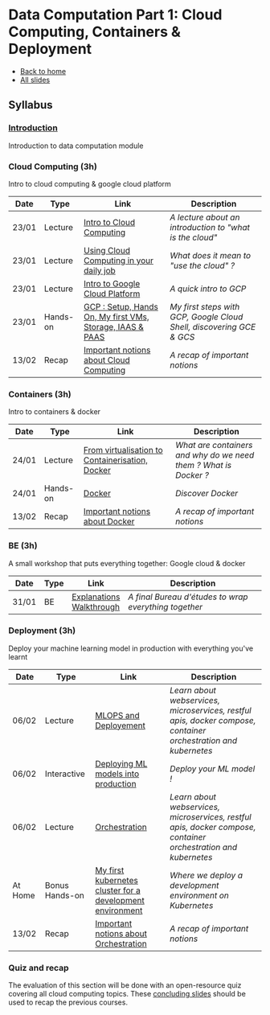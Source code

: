 # Data Computation Part 1: Cloud Computing, Containers & Deployment

* [Back to home](https://supaerodatascience.github.io/OBD/)
* [All slides](./slides/1_index.html)

## Syllabus

### [Introduction](slides/1_0_intro.html)

Introduction to data computation module

### Cloud Computing (3h)

Intro to cloud computing & google cloud platform

Date | Type | Link                                                                            | Description                                                                       |
| --- | --- |---------------------------------------------------------------------------------|-----------------------------------------------------------------------------------|
23/01 | Lecture | [Intro to Cloud Computing](slides/1_1_cloud_computing.html)                     | *A lecture about an introduction to "what is the cloud"*                          |
23/01 | Lecture | [Using Cloud Computing in your daily job](slides/1_2_cloud_usage.html)          | *What does it mean to "use the cloud" ?*                                          |
23/01 | Lecture | [Intro to Google Cloud Platform](slides/1_3_gcp.html)                           | *A quick intro to GCP*                                                            |
23/01 | Hands-on | [GCP : Setup, Hands On, My first VMs, Storage, IAAS & PAAS](1_2_gcp_handson.md) | *My first steps with GCP, Google Cloud Shell, discovering GCE & GCS*              |
13/02 | Recap | [Important notions about Cloud Computing](slides/1_7_conclusion.html#/1)        | *A recap of important notions*                                                    |

### Containers (3h)

Intro to containers & docker

Date | Type | Link | Description |
| --- | --- |------------------------------------------------------------------------------| --- |
24/01 | Lecture | [From virtualisation to Containerisation, Docker](slides/1_4_containers.html)| *What are containers and why do we need them ? What is Docker ?* |
24/01 | Hands-on | [Docker](1_3_docker_tp.md)| *Discover Docker* |
13/02 | Recap | [Important notions about Docker](slides/1_7_conclusion.html#/2)| *A recap of important notions* |

### BE (3h)

A small workshop that puts everything together: Google cloud & docker

Date | Type | Link                                                                 | Description |
| --- | --- |----------------------------------------------------------------------| --- |
31/01 | BE | [Explanations](slides/1_5_be.html#/4) <br/> [Walkthrough](1_4_be.md) | *A final Bureau d'études to wrap everything together* |

### Deployment (3h)

Deploy your machine learning model in production with everything you've learnt

Date | Type | Link                                                                                                                                     | Description |
| --- | --- |------------------------------------------------------------------------------------------------------------------------------------------| -- |
06/02 | Lecture | [MLOPS and Deployement](slides/1_6_deployment.html)                                                                                      | *Learn about webservices, microservices, restful apis, docker compose, container orchestration and kubernetes* |
06/02 | Interactive | [Deploying ML models into production](1_5_deployment_tp.md) | *Deploy your ML model !* |
06/02 | Lecture | [Orchestration](slides/1_6_deployment.html#2)                                                                                              | *Learn about webservices, microservices, restful apis, docker compose, container orchestration and kubernetes* |
At Home | Bonus Hands-on | [My first kubernetes cluster for a development environment](1_5_kub_intro.md)                                                                | *Where we deploy a development environment on Kubernetes* |
13/02 | Recap | [Important notions about Orchestration](slides/1_7_conclusion.html#/3)                                                                   | *A recap of important notions* |

### Quiz and recap

The evaluation of this section will be done with an open-resource quiz covering all cloud computing topics. These [concluding slides](slides/1_7_conclusion.html) should be used to recap the previous courses.